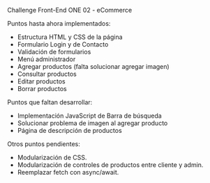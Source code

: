 Challenge Front-End ONE 02 - eCommerce

Puntos hasta ahora implementados:
* Estructura HTML y CSS de la página
* Formulario Login y de Contacto
* Validación de formularios
* Menú administrador
* Agregar productos (falta solucionar agregar imagen)
* Consultar productos
* Editar productos
* Borrar productos

Puntos que faltan desarrollar:
* Implementación JavaScript de Barra de búsqueda
* Solucionar problema de imagen al agregar producto
* Página de descripción de productos

Otros puntos pendientes:
* Modularización de CSS.
* Modularización de controles de productos entre cliente y admin.
* Reemplazar fetch con async/await.